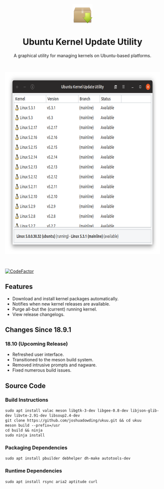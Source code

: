 <p align="center">
    <img width="64" height="64" src="data/images/ukuu.png">
</p>

<h1 align="center">
    <b>Ubuntu Kernel Update Utility</b>
</h1>

<p align="center">
    A graphical utility for managing kernels on Ubuntu-based platforms.
</p>

<br />

<p align="center">
    <img width="720" height="590" src="data/screenshots/main-ubuntu.png">
</p>

<br />

[![CodeFactor](https://www.codefactor.io/repository/github/joshuadowding/ukuu/badge)](https://www.codefactor.io/repository/github/joshuadowding/ukuu)


<h2>Features</h2>
<ul>
    <li>Download and install kernel packages automatically.</li>
    <li>Notifies when new kernel releases are available.</li>
    <li>Purge all-but the (current) running kernel.</li>
    <li>View release changelogs.</li>
</ul>

<h2>Changes Since 18.9.1</h2>
<h3>18.10 (Upcoming Release)</h3>
<ul>
    <li>Refreshed user interface.</li>
    <li>Transitioned to the meson build system.</li>
    <li>Removed intrusive prompts and nagware.</li>
    <li>Fixed numerous build issues.</li>
</ul>


<h2>Source Code</h2>
<h3>Build Instructions</h3>

    sudo apt install valac meson libgtk-3-dev libgee-0.8-dev libjson-glib-dev libvte-2.91-dev libsoup2.4-dev
    git clone https://github.com/joshuadowding/ukuu.git && cd ukuu
    meson build --prefix=/usr
    cd build && ninja
    sudo ninja install

<h3>Packaging Dependencies</h3>

    sudo apt install pbuilder debhelper dh-make autotools-dev

<h3>Runtime Dependencies</h3>

    sudo apt install rsync aria2 aptitude curl

